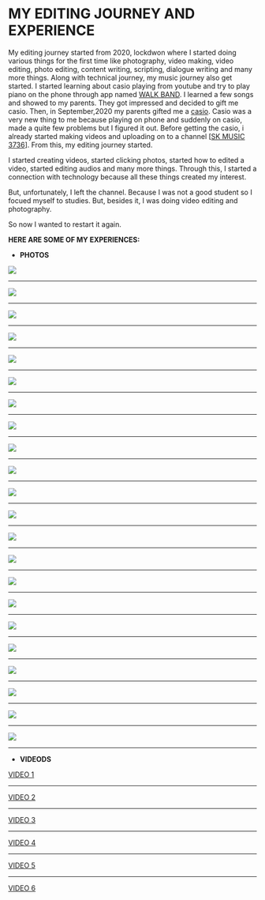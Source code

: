 # MY EDITING JOURNEY AND EXPERIENCE

My editing journey started from 2020, lockdwon where I started doing various things for the first time like photography, video making, video editing, photo editing, content writing, scripting, dialogue writing and many more things. Along with technical journey, my music journey also get started. I started learning about casio playing from youtube and try to play piano on the phone through app named [WALK BAND](https://play.google.com/store/apps/details?id=com.gamestar.pianoperfect&hl=en_IN). I learned a few songs and showed to my parents. They got impressed and decided to gift me casio. Then, in September,2020 my parents gifted me a [casio](https://www.flipkart.com/casio-sa-77-km16a-digital-portable-keyboard/p/itmeue6tf6hnqsfg). Casio was a very new thing to me because playing on phone and suddenly on casio, made a quite few problems but I figured it out. Before getting the casio, i already started making videos and uploading on to a channel [[SK MUSIC 3736](https://www.youtube.com/@mahimajindal8623/videos)]. From this, my editing journey started.

I started creating videos, started clicking photos, started how to edited a video, started editing audios and many more things. Through this, I started a connection with technology because all these things created my interest. 

But, unfortunately, I left the channel. Because I was not a good student so I focued myself to studies. But, besides it, I was doing video editing and photography.

So now I wanted to restart it again.

__HERE ARE SOME OF MY EXPERIENCES:__

- __PHOTOS__

![](PHOTO1.jpg)

____

![](PHOTO2.jpg)

___

![](PHOTO3.jpg)

___

![](PHOTO4.jpg)

___

![](PHOTO5.jpg)

___

![](PHOTO6.jpg)

___

![](PHOTO7.jpg)

___

![](PHOTO8.jpg)

___

![](PHOTO9.jpg)

___

![](PHOTO10.jpg)

___

![](PHOTO11.jpg)

___

![](PHOTO12.jpg)

___

![](PHOTO13.jpg)

___

![](PHOTO14.jpg)

___

![](PHOTO15.jpg)

___

![](PHOTO16.jpg)

___

![](PHOTO17.jpg)

___

![](PHOTO18.jpg)

___

![](PHOTO19.jpg)

___

![](PHOTO20.jpg)

___

![](PHOTO21.jpg)

___

![](PHOTO22.jpg)

___

- __VIDEODS__ 
 
 [VIDEO 1](VIDEO1.mp4)

 ___

 [VIDEO 2](VIDEO2.mp4)
 
 ___
 
 [VIDEO 3](VIDEO3.mp4)
 
 ___
 
 [VIDEO 4](VIDEO4.mp4)
 
 ___
 
 [VIDEO 5](VIDEO5.mp4)
 
 ___
 
 [VIDEO 6](VIDEO6.mp4)
